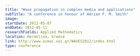```yaml
---
title: "Wave propagation in complex media and applications"
subTitle: "A conference in honour of Adrian F. M. Smith"
image:
startDate: 2012-05-07
endDate: 2012-05-11
researchFields: Applied Mathematics
location: Heraklion, Greece
link: http://www.acmac.uoc.gr/WAVES2012/index.html
type: conference
---
```

